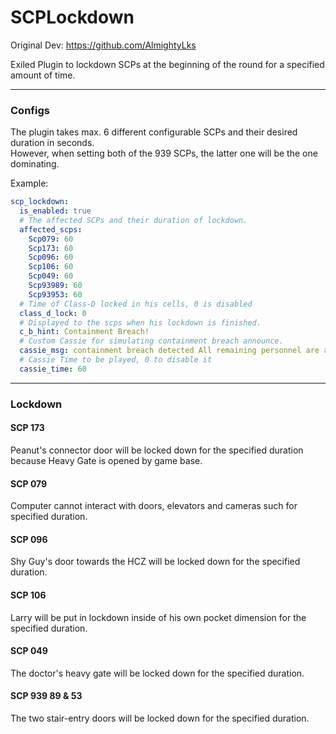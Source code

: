 # SCPLockdown

Original Dev: https://github.com/AlmightyLks

Exiled Plugin to lockdown SCPs at the beginning of the round for a specified amount of time.<br>

---
### Configs

The plugin takes max. 6 different configurable SCPs and their desired duration in seconds.  
However, when setting both of the 939 SCPs, the latter one will be the one dominating.  

Example:  

```yaml
scp_lockdown:
  is_enabled: true
  # The affected SCPs and their duration of lockdown.
  affected_scps:
    Scp079: 60
    Scp173: 60
    Scp096: 60
    Scp106: 60
    Scp049: 60
    Scp93989: 60
    Scp93953: 60
  # Time of Class-D locked in his cells, 0 is disabled
  class_d_lock: 0
  # Displayed to the scps when his lockdown is finished.
  c_b_hint: Containment Breach!
  # Custom Cassie for simulating containment breach announce.
  cassie_msg: containment breach detected All remaining personnel are advised to proceed with standard evacuation protocols
  # Cassie Time to be played, 0 to disable it
  cassie_time: 60
```

---
### Lockdown

#### SCP 173
Peanut's connector door will be locked down for the specified duration because Heavy Gate is opened by game base.  

#### SCP 079
Computer cannot interact with doors, elevators and cameras such for specified duration.

#### SCP 096
Shy Guy's door towards the HCZ will be locked down for the specified duration.  

#### SCP 106
Larry will be put in lockdown inside of his own pocket dimension for the specified duration.  

#### SCP 049
The doctor's heavy gate will be locked down for the specified duration.  

#### SCP 939 89 & 53
The two stair-entry doors will be locked down for the specified duration.  
